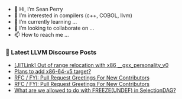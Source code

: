 - 👋 Hi, I’m Sean Perry
- 👀 I’m interested in compilers (c++, COBOL, llvm)
- 🌱 I’m currently learning ...
- 💞️ I’m looking to collaborate on ...
- 📫 How to reach me ...

<!---
s66perry/s66perry is a ✨ special ✨ repository because its `README.md` (this file) appears on your GitHub profile.
You can click the Preview link to take a look at your changes.
--->
### 📕 Latest LLVM Discourse Posts

<!-- DISCOURSE-LLVM:START -->
- [[JITLink] Out of range relocation with x86 __gxx_personality_v0](https://discourse.llvm.org/t/jitlink-out-of-range-relocation-with-x86-gxx-personality-v0/78177#post_1)
- [Plans to add x86-64-v5 target?](https://discourse.llvm.org/t/plans-to-add-x86-64-v5-target/78126#post_4)
- [RFC / FYI: Pull Request Greetings For New Contributors](https://discourse.llvm.org/t/rfc-fyi-pull-request-greetings-for-new-contributors/75458?page=2#post_31)
- [RFC / FYI: Pull Request Greetings For New Contributors](https://discourse.llvm.org/t/rfc-fyi-pull-request-greetings-for-new-contributors/75458?page=2#post_30)
- [What are we allowed to do with FREEZE&lpar;UNDEF&rpar; in SelectionDAG?](https://discourse.llvm.org/t/what-are-we-allowed-to-do-with-freeze-undef-in-selectiondag/78175#post_8)
<!-- DISCOURSE-LLVM:END -->
